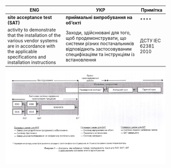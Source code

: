 | ENG                                                          | УКР                                                          | Примітка            |
| ------------------------------------------------------------ | ------------------------------------------------------------ | ------------------- |
| **site acceptance test (SAT)**                               | **приймальні випробування на об’єкті**                       | ****                |
| activity to demonstrate that the installation of the various vendor systems are in accordance with the applicable specifications and installation instructions | Заходи, здійснювані для того, щоб продемонструвати, що системи різних постачальників відповідають застосовуваним специфікаціям та інструкціям із встановлення | ДСТУ ІЕС 62381 2010 |

![](media/1.png)

